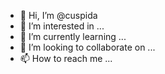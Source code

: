 - 👋 Hi, I’m @cuspida
- 👀 I’m interested in ...
- 🌱 I’m currently learning ...
- 💞️ I’m looking to collaborate on ...
- 📫 How to reach me ...

<!---
cuspida/cuspida is a ✨ special ✨ repository because its `README.md` (this file) appears on your GitHub profile.
You can click the Preview link to take a look at your changes.
--->
